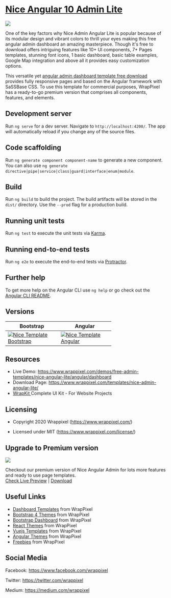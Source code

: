 <!-- # nice-angular-lite 7,8,9 and 10 -->
<!-- Heading of Template -->
<h1>
  <a href="https://www.wrappixel.com/templates/nice-admin-angular-lite/">Nice Angular 10 Admin Lite</a>
</h1>

<!-- Main image of Template -->
<a target="_blank" href="https://www.wrappixel.com/wp-content/uploads/edd/2020/04/nice-angular-admin-lite-y.jpg">
  <img src="https://www.wrappixel.com/wp-content/uploads/edd/2020/04/nice-angular-admin-lite-y.jpg" />
</a>

<!-- Description of Template -->
<p>
 One of the key factors why Nice Admin Angular Lite is popular because of its modular design and vibrant colors to thrill your eyes making this free angular admin dashboard an amazing masterpiece. Though it's free to download offers intriguing features like 10+ UI components, 7+ Pages templates, stunning font icons, 1 basic dashboard, basic table examples, Google Map integration and above all it provides easy customization options.
</p>
<p>
    This versatile yet <a href="https://www.wrappixel.com/templates/category/angular-templates/">angular admin dashboard template free download</a> provides fully responsive pages and based on the Angular framework with SaSSBase CSS. To use this template for commercial purposes, WrapPixel has a ready-to-go premium version that comprises all components, features, and elements.
</p>

## Development server

Run `ng serve` for a dev server. Navigate to `http://localhost:4200/`. The app will automatically reload if you change any of the source files.

## Code scaffolding

Run `ng generate component component-name` to generate a new component. You can also use `ng generate directive|pipe|service|class|guard|interface|enum|module`.

## Build

Run `ng build` to build the project. The build artifacts will be stored in the `dist/` directory. Use the `--prod` flag for a production build.

## Running unit tests

Run `ng test` to execute the unit tests via [Karma](https://karma-runner.github.io).

## Running end-to-end tests

Run `ng e2e` to execute the end-to-end tests via [Protractor](http://www.protractortest.org/).

## Further help

To get more help on the Angular CLI use `ng help` or go check out the [Angular CLI README](https://github.com/angular/angular-cli/blob/master/README.md).

<!-- Versions of Template -->
<h2><a id="user-content-versions" class="anchor" aria-hidden="true" href="#versions"></a>Versions</h2>
<table>
<thead>
<tr>
<th>Bootstrap</th>
<th>Angular</th>
</tr>
</thead>
<tbody>
<tr>
<td>
  <a href="https://www.wrappixel.com/templates/niceadmin/" rel="nofollow" width="150px">
    <img src="https://www.wrappixel.com/wp-content/uploads/edd/2020/04/nice-bootstrap-admin-template-y.jpg" alt="Nice Template  Bootstrap" style="max-width:150px;">
  </a>
</td>
  <td>
  <a href="https://www.wrappixel.com/templates/niceadmin-angular/" rel="nofollow" width="150px">
    <img src="https://www.wrappixel.com/wp-content/uploads/edd/2020/04/nice-angular-admin-y.jpg" alt="Nice Template  Angular" style="max-width:150px;">
  </a>
</td>
</tr>
</tbody>
</table>

<!-- Resources of Template -->
<h2>Resources</h2>
<ul>
<li>  
  Live Demo: <a href="https://www.wrappixel.com/demos/free-admin-templates/nice-angular-lite/angular/dashboard" rel="nofollow">https://www.wrappixel.com/demos/free-admin-templates/nice-angular-lite/angular/dashboard</a>
</li>
<li>
    Download Page: <a href="https://www.wrappixel.com/templates/nice-admin-angular-lite/" rel="nofollow">
  https://www.wrappixel.com/templates/nice-admin-angular-lite/</a>
</li>
<li>
    <a href="https://www.wrappixel.com/templates/wrapkit/#demos" rel="nofollow">WrapKit </a>Complete UI Kit - For Website Projects
</li>
</ul>

<!-- Licensing of Template -->
<h2>Licensing</h2>
<ul>
  <li>
    <p>Copyright 2020 Wrappixel (<a href="https://www.wrappixel.com/" rel="nofollow">https://www.wrappixel.com/</a>)</p>
  </li>
  <li>
    <p>Licensed under MIT (<a href="https://www.wrappixel.com/license/">https://www.wrappixel.com/license/</a>)</p>
  </li>
</ul>

<!-- <h4><a href="https://www.wrappixel.com/demos/free-admin-templates/nice-angular-lite/angular/#/starter">Free Version Demo Link</a></h4> -->

<!-- ## Pro Version -->

<!--<a href="https://www.wrappixel.com/templates/niceadmin-angular/"><img src="https://www.wrappixel.com/wp-content/uploads/2019/01/nice-admin-angular-nw-1.jpg"/></a><br/>
<h4><a href="https://wrappixel.com/demos/angular-admin-templates/nice-angular/main/dashboard/classic">Demo</a></h4> -->

<!-- Upgrade to Premium version of Template -->
<h2>Upgrade to Premium version</h2>
<a target="_blank" href="https://www.wrappixel.com/templates/niceadmin-angular/">
  <img src="https://www.wrappixel.com/wp-content/uploads/edd/2020/04/nice-angular-admin-y.jpg" />
</a>
<p>
   Checkout our premium version of Nice Angular Admin for lots more features and ready to use page templates.<br>
   <a href="https://www.wrappixel.com/demos/angular-admin-templates/nice-angular/main/dashboard/classic">Check Live Preview</a> | <a href="https://www.wrappixel.com/templates/niceadmin-angular/">Download</a>
</p>

<!-- Useful Links of Template -->
<h2>Useful Links</h2>
<ul>
<li><a href="https://www.wrappixel.com/templates/category/admin-template/">Dashboard Templates</a> from WrapPixel</li>
<li><a href="https://www.wrappixel.com/">Bootstrap 4 Themes</a> from WrapPixel</li>
<li><a href="https://www.wrappixel.com/templates/category/bootstrap-admin-templates/">Bootstrap Dashboard</a> from WrapPixel</li>
<li><a href="https://www.wrappixel.com/templates/category/react-templates/">React Themes</a> from WrapPixel</li>
<li><a href="https://www.wrappixel.com/templates/category/vuejs-templates/">Vuejs Templates</a> from WrapPixel</li>
<li><a href="https://www.wrappixel.com/templates/category/angular-templates/">Angular Themes</a> from WrapPixel</li>
<li><a href="https://www.wrappixel.com/templates/category/free-templates/">Freebies</a> from WrapPixel</li>
</ul>

<!-- Social Media of Wrappixel -->
<h2>Social Media</h2>
<p>Facebook: <a href="https://www.facebook.com/wrappixel">https://www.facebook.com/wrappixel</a></p>
<p>Twitter: <a href="https://twitter.com/wrappixel">https://twitter.com/wrappixel</a></p>
<p>Medium: <a href="https://medium.com/wrappixel">https://medium.com/wrappixel</a></p>

